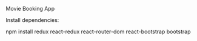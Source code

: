 Movie Booking App

Install dependencies:

npm install redux react-redux react-router-dom react-bootstrap bootstrap

